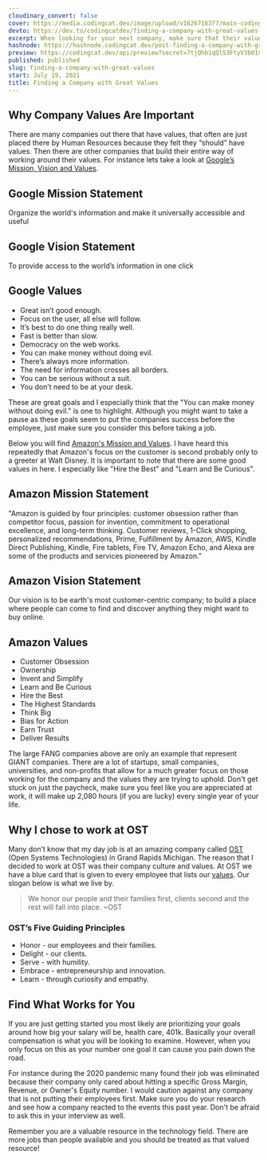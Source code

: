 ```yaml
---
cloudinary_convert: false
cover: https://media.codingcat.dev/image/upload/v1626716377/main-codingcatdev-photo/bcovugngp8i1oayazxai.png
devto: https://dev.to/codingcatdev/finding-a-company-with-great-values-3927
excerpt: When looking for your next company, make sure that their values align with you.
hashnode: https://hashnode.codingcat.dev/post-finding-a-company-with-great-values
preview: https://codingcat.dev/api/preview?secret=7tjQhb1qQlS3FtyV3b0I&selectionType=post&selectionSlug=finding-a-company-with-great-values&_id=55aad0cef52d4856837b3153eb84c074
published: published
slug: finding-a-company-with-great-values
start: July 19, 2021
title: Finding a Company with Great Values
---
```


## Why Company Values Are Important

There are many companies out there that have values, that often are just placed there by Human Resources because they felt they “should” have values. Then there are other companies that build their entire way of working around their values. For instance lets take a look at [Google’s Mission, Vision and Values](https://www.comparably.com/companies/google/mission).

## **Google Mission Statement**

Organize the world's information and make it universally accessible and useful

## **Google Vision Statement**

To provide access to the world’s information in one click

## **Google Values**

- Great isn’t good enough.
- Focus on the user, all else will follow.
- It’s best to do one thing really well.
- Fast is better than slow.
- Democracy on the web works.
- You can make money without doing evil.
- There’s always more information.
- The need for information crosses all borders.
- You can be serious without a suit.
- You don’t need to be at your desk.

These are great goals and I especially think that the "You can make money without doing evil." is one to highlight. Although you might want to take a pause as these goals seem to put the companies success before the employee, just make sure you consider this before taking a job.

Below you will find [Amazon's Mission and Values](https://www.comparably.com/companies/amazon/mission). I have heard this repeatedly that Amazon's focus on the customer is second probably only to a greeter at Walt Disney. It is important to note that there are some good values in here. I especially like "Hire the Best" and "Learn and Be Curious".

## **Amazon Mission Statement**

"Amazon is guided by four principles: customer obsession rather than competitor focus, passion for invention, commitment to operational excellence, and long-term thinking. Customer reviews, 1-Click shopping, personalized recommendations, Prime, Fulfillment by Amazon, AWS, Kindle Direct Publishing, Kindle, Fire tablets, Fire TV, Amazon Echo, and Alexa are some of the products and services pioneered by Amazon."

## **Amazon Vision Statement**

Our vision is to be earth's most customer-centric company; to build a place where people can come to find and discover anything they might want to buy online.

## **Amazon Values**

- Customer Obsession
- Ownership
- Invent and Simplify
- Learn and Be Curious
- Hire the Best
- The Highest Standards
- Think Big
- Bias for Action
- Earn Trust
- Deliver Results

The large FANG companies above are only an example that represent GIANT companies. There are a lot of startups, small companies, universities, and non-profits that allow for a much greater focus on those working for the company and the values they are trying to uphold. Don't get stuck on just the paycheck, make sure you feel like you are appreciated at work, it will make up 2,080 hours (if you are lucky) every single year of your life.

## Why I chose to work at OST

Many don’t know that my day job is at an amazing company called [OST](https://www.ostusa.com/) (Open Systems Technologies) in Grand Rapids Michigan. The reason that I decided to work at OST was their company culture and values. At OST we have a blue card that is given to every employee that lists our [values](https://www.ostusa.com/company/). Our slogan below is what we live by.

> We honor our people and their families first, clients second and the rest will fall into place. ~OST

### OST’s Five Guiding Principles

- Honor - our employees and their families.
- Delight - our clients.
- Serve - with humility.
- Embrace - entrepreneurship and innovation.
- Learn - through curiosity and empathy.

## Find What Works for You

If you are just getting started you most likely are prioritizing your goals around how big your salary will be, health care, 401k. Basically your overall compensation is what you will be looking to examine. However, when you only focus on this as your number one goal it can cause you pain down the road.

For instance during the 2020 pandemic many found their job was eliminated because their company only cared about hitting a specific Gross Margin, Revenue, or Owner's Equity number. I would caution against any company that is not putting their employees first. Make sure you do your research and see how a company reacted to the events this past year. Don't be afraid to ask this in your interview as well.

Remember you are a valuable resource in the technology field. There are more jobs than people available and you should be treated as that valued resource!
